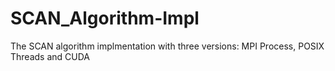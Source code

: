 # SCAN_Algorithm-Impl
The SCAN algorithm implmentation with three versions: MPI Process, POSIX Threads and CUDA
